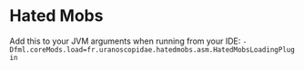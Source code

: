 Hated Mobs
======

Add this to your JVM arguments when running from your IDE:
`-Dfml.coreMods.load=fr.uranoscopidae.hatedmobs.asm.HatedMobsLoadingPlugin`